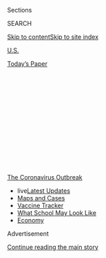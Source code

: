 <div id="app">

<div>

<div>

<div>

<div class="NYTAppHideMasthead css-1q2w90k e1suatyy0">

<div class="section css-ui9rw0 e1suatyy2">

<div class="css-eph4ug er09x8g0">

<div class="css-6n7j50">

</div>

<span class="css-1dv1kvn">Sections</span>

<div class="css-10488qs">

<span class="css-1dv1kvn">SEARCH</span>

</div>

[Skip to content](#site-content)[Skip to site
index](#site-index)

</div>

<div id="masthead-section-label" class="css-1wr3we4 eaxe0e00">

[U.S.](https://www.nytimes.com/section/us)

</div>

<div class="css-10698na e1huz5gh0">

</div>

</div>

<div id="masthead-bar-one" class="section hasLinks css-15hmgas e1csuq9d3">

<div class="css-uqyvli e1csuq9d0">

</div>

<div class="css-1uqjmks e1csuq9d1">

</div>

<div class="css-9e9ivx">

[](https://myaccount.nytimes.com/auth/login?response_type=cookie&client_id=vi)

</div>

<div class="css-1bvtpon e1csuq9d2">

[Today’s
Paper](https://www.nytimes.com/section/todayspaper)

</div>

</div>

</div>

</div>

<div data-aria-hidden="false">

<div id="site-content" data-role="main">

<div>

<div class="css-1aor85t" style="opacity:0.000000001;z-index:-1;visibility:hidden">

<div class="css-1hqnpie">

<div class="css-epjblv">

<span class="css-17xtcya">[U.S.](/section/us)</span><span class="css-x15j1o">|</span><span class="css-fwqvlz">Celebrating
Eid al-Adha Amid a
Pandemic</span>

</div>

<div class="css-k008qs">

<div class="css-1iwv8en">

<span class="css-18z7m18"></span>

<div>

</div>

</div>

<span class="css-1n6z4y">https://nyti.ms/3i21FBH</span>

<div class="css-1705lsu">

<div class="css-4xjgmj">

<div class="css-4skfbu" data-role="toolbar" data-aria-label="Social Media Share buttons, Save button, and Comments Panel with current comment count" data-testid="share-tools">

  - 
  - 
  - 
  - 
    
    <div class="css-6n7j50">
    
    </div>

  - 

</div>

</div>

</div>

</div>

</div>

</div>

<div id="NYT_TOP_BANNER_REGION" class="css-13pd83m">

<div>

<div id="styln-prism-menu-1592847958612" class="section interactive-content interactive-size-medium css-1edisqu">

<div class="css-17ih8de interactive-body">

<div id="scroll-container" class="css-1gj85ro">

[<span class="styln-title-wrap"><span class="css-1pje3qr">The
Coronavirus</span><span class="css-1pje3qr">
Outbreak</span></span>](https://www.nytimes.com/news-event/coronavirus?action=click&pgtype=Article&state=default&region=TOP_BANNER&context=storylines_menu)

  - <span class="css-kqxiym" data-emphasize="true">live</span>[Latest
    Updates](https://www.nytimes.com/2020/08/01/world/coronavirus-covid-19.html?action=click&pgtype=Article&state=default&region=TOP_BANNER&context=storylines_menu)
  - [Maps and
    Cases](https://www.nytimes.com/interactive/2020/us/coronavirus-us-cases.html?action=click&pgtype=Article&state=default&region=TOP_BANNER&context=storylines_menu)
  - [Vaccine
    Tracker](https://www.nytimes.com/interactive/2020/science/coronavirus-vaccine-tracker.html?action=click&pgtype=Article&state=default&region=TOP_BANNER&context=storylines_menu)
  - [What School May Look
    Like](https://www.nytimes.com/interactive/2020/07/29/us/schools-reopening-coronavirus.html?action=click&pgtype=Article&state=default&region=TOP_BANNER&context=storylines_menu)
  - [Economy](https://www.nytimes.com/live/2020/07/31/business/stock-market-today-coronavirus?action=click&pgtype=Article&state=default&region=TOP_BANNER&context=storylines_menu)

</div>

</div>

</div>

</div>

</div>

<div id="top-wrapper" class="css-1sy8kpn">

<div id="top-slug" class="css-l9onyx">

Advertisement

</div>

[Continue reading the main
story](#after-top)

<div class="ad top-wrapper" style="text-align:center;height:100%;display:block;min-height:250px">

<div id="top" class="place-ad" data-position="top" data-size-key="top">

</div>

</div>

<div id="after-top">

</div>

</div>

<div>

<div id="sponsor-wrapper" class="css-1hyfx7x">

<div id="sponsor-slug" class="css-19vbshk">

Supported by

</div>

[Continue reading the main
story](#after-sponsor)

<div id="sponsor" class="ad sponsor-wrapper" style="text-align:center;height:100%;display:block">

</div>

<div id="after-sponsor">

</div>

</div>

<div class="css-186x18t">

Race/Related

</div>

<div class="css-1vkm6nb ehdk2mb0">

# Celebrating Eid al-Adha Amid a Pandemic

</div>

With socially distanced gatherings now the norm, we talked to a few
people about how they planned to celebrate one of Islam’s holiest days.

<div class="css-79elbk" data-testid="photoviewer-wrapper">

<div class="css-z3e15g" data-testid="photoviewer-wrapper-hidden">

</div>

<div class="css-1a48zt4 ehw59r15" data-testid="photoviewer-children">

![<span class="css-16f3y1r e13ogyst0" data-aria-hidden="true">Ahmed
Akbar picks up ice cream from a drive-through at a mosque. Celebrations
of Eid al-Adha were different in this pandemic
year.</span><span class="css-cnj6d5 e1z0qqy90" itemprop="copyrightHolder"><span class="css-1ly73wi e1tej78p0">Credit...</span><span><span>Ali
Lapetina for The New York
Times</span></span></span>](https://static01.nyt.com/images/2020/08/01/us/01racerelated-eid/01racerelated-eid-articleLarge.jpg?quality=75&auto=webp&disable=upscale)

</div>

</div>

<div class="css-18e8msd">

<div class="css-vp77d3 epjyd6m0">

<div class="css-hus3qt ey68jwv0" data-aria-hidden="true">

[![Fahima
Haque](https://static01.nyt.com/images/2020/07/03/reader-center/author-fahima-haque/author-fahima-haque-thumbLarge.png
"Fahima Haque")](https://www.nytimes.com/by/fahima-haque)

</div>

<div class="css-1baulvz">

By [<span class="css-1baulvz last-byline" itemprop="name">Fahima
Haque</span>](https://www.nytimes.com/by/fahima-haque)

</div>

</div>

  - Aug. 1,
    2020

  - 
    
    <div class="css-4xjgmj">
    
    <div class="css-d8bdto" data-role="toolbar" data-aria-label="Social Media Share buttons, Save button, and Comments Panel with current comment count" data-testid="share-tools">
    
      - 
      - 
      - 
      - 
        
        <div class="css-6n7j50">
        
        </div>
    
      - 
    
    </div>
    
    </div>

</div>

</div>

<div class="section meteredContent css-1r7ky0e" name="articleBody" itemprop="articleBody">

<div class="css-1fanzo5 StoryBodyCompanionColumn">

<div class="css-53u6y8">

*\[Race/Related is available as a newsletter.* [*Sign up here to get it
delivered to your
inbox*](https://www.nytimes.com/newsletters/race-related)*.\]*

## Celebrating Eid al-Adha

Most countries observed Eid al-Adha on Friday, and so a belated Eid
Mubarak to all who celebrated one of the holiest days in Islam. It is
meant to remind Muslims of their faithfulness to Allah and each other,
through Zakat, one of the five pillars of the religion that focuses on
charity.

The holiday commemorates the story of the Prophet Ibrahim’s devotion to
Allah and his willingness to sacrifice his son Ismail. Allah ultimately
spared Ismail, and instead sacrificed a ram. You might know the story as
Abraham and Isaac, per the Judeo-Christian tradition. This is why Eid
al-Adha is known as the festival of sacrifice and why families slaughter
an animal — often a goat, sheep or a cow — to give to a family in need.

Eid al-Adha also comes right after Hajj, a sacred pilgrimage to Mecca
that is a mandate for Muslims who are able-bodied and can afford the
five-day trip. Usually 2.5 million Muslims make the journey. But this
year, because of the global pandemic, Saudi Arabia [said it would allow
just 1,000](https://www.nytimes.com/2020/07/30/world/middleeast/pilgrims-hajj-mecca-coronavirus-pandemic.html)
people, and all from within the
kingdom.

<div id="NYT_MAIN_CONTENT_1_REGION" class="css-9tf9ac">

<div>

<div id="styln-covid-updates-world" class="section interactive-content interactive-size-medium css-1ftcdic">

<div class="css-17ih8de interactive-body">

<div id="styln-briefing-block" data-asset-id="QXJ0aWNsZTpueXQ6Ly9hcnRpY2xlLzhiMjRmNTQ0LWVhMmUtNTlmNC1hMDZiLTM0YWI3YTlmN2E4YQ==">

<div class="briefing-block-header-section">

# [Latest Updates: Global Coronavirus Outbreak](https://www.nytimes.com/2020/08/01/world/coronavirus-covid-19.html?action=click&pgtype=Article&state=default&region=MAIN_CONTENT_1&context=storylines_live_updates)

<div class="briefing-block-ts">

Updated 2020-08-02T07:42:09.613Z

</div>

</div>

  - [The U.S. reels as July cases more than double the total of any
    other
    month.](https://www.nytimes.com/2020/08/01/world/coronavirus-covid-19.html?action=click&pgtype=Article&state=default&region=MAIN_CONTENT_1&context=storylines_live_updates#link-34047410)
  - [Top U.S. officials work to break an impasse over the federal
    jobless
    benefit.](https://www.nytimes.com/2020/08/01/world/coronavirus-covid-19.html?action=click&pgtype=Article&state=default&region=MAIN_CONTENT_1&context=storylines_live_updates#link-780ec966)
  - [Its outbreak untamed, Melbourne goes into even greater
    lockdown.](https://www.nytimes.com/2020/08/01/world/coronavirus-covid-19.html?action=click&pgtype=Article&state=default&region=MAIN_CONTENT_1&context=storylines_live_updates#link-2bc8948)

<div class="briefing-block-footer">

<div class="briefing-block-footer-meta">

[See more
updates](https://www.nytimes.com/2020/08/01/world/coronavirus-covid-19.html?action=click&pgtype=Article&state=default&region=MAIN_CONTENT_1&context=storylines_live_updates)

</div>

<div class="briefing-block-briefinglinks">

<span>More live coverage:</span>
[Markets](https://www.nytimes.com/live/2020/07/31/business/stock-market-today-coronavirus?action=click&pgtype=Article&state=default&region=MAIN_CONTENT_1&context=storylines_live_updates)

</div>

</div>

</div>

</div>

</div>

</div>

</div>

I’m celebrating — socially distanced — with my parents and one of my
sisters, who lives in the New York City borough of Queens, not far from
our parents and from where I grew up. My dad went to a socially
distanced prayer service in the morning and my mom and I prayed at home.
My mom usually makes a feast — pulao, biryani, kebabs and much more —
but made much less food this year.

</div>

</div>

<div class="css-1fanzo5 StoryBodyCompanionColumn">

<div class="css-53u6y8">

Our pared down celebration got me thinking: How else are American
Muslims observing Eid al-Adha this year? I talked to a few people across
the country about how they planned to celebrate. Here’s what they say
had to say, edited lightly for length and clarity:

**Ahmed Ali Akbar**, a journalist and host of the podcast “See
Something, Say Something,” has been in quarantine in Michigan with his
wife and his father since March.

> We’re going to pray in our house (the local mosque is open but we are
> choosing not to go), my wife, my dad and I on Zoom. We’ll probably
> take a lot of pictures. Dressing up and looking nice is definitely a
> huge part of Eid; it’s a renewal kind of thing.
> 
> We’re going to go to the drive-through — our mosque is doing barbecue
> — and pick up some food. We’re going to do a socially distanced
> picnic and do a socially distanced photo shoot. The other thing I’m
> going to cook is achar gosht (pickled meat stew) because during Eid
> al-Adha meat is a very central part, in a way.

</div>

</div>

<div class="css-79elbk" data-testid="photoviewer-wrapper">

<div class="css-z3e15g" data-testid="photoviewer-wrapper-hidden">

</div>

<div class="css-1a48zt4 ehw59r15" data-testid="photoviewer-children">

![<span class="css-16f3y1r e13ogyst0" data-aria-hidden="true">Ahmed Ali
Akbar and his wife Salimah Mohamed at their Eid al-Adha picnic in
Michigan.</span><span class="css-cnj6d5 e1z0qqy90" itemprop="copyrightHolder"><span class="css-1ly73wi e1tej78p0">Credit...</span><span>Ali
Lapetina for The New York
Times</span></span>](https://static01.nyt.com/images/2020/08/01/us/01racerelated-03/01racerelated-03-articleLarge.jpg?quality=75&auto=webp&disable=upscale)

</div>

</div>

<div class="css-1fanzo5 StoryBodyCompanionColumn">

<div class="css-53u6y8">

> Ever since my mother passed, Eid has changed its meaning. Our mother
> was responsible for a lot of the excitement and cooking. So now that’s
> fallen on me, actually. I called up my dad and I think we decided on
> achar gosht and I have some mango ice cream that I’ve been making out
> of these mangoes that we imported from Pakistan. It will be a
> restrained menu. I think when you compare to both when my mother was
> alive and when there was no quarantine, the expectations have
> simplified.
> 
> This Eid, I’m asking, can I take the spirit of generosity here and try
> to use whatever I have for good? I’m trying to figure what local
> organizations and people I can support.

**Kima Jones**, the founder of a book publicity agency committed to
literature by Black writers and writers of color, lives in Los Angeles
and will be celebrating with her two brothers who have been in
quarantine with her.

> The Eids are two of my favorite holidays. My father was Muslim, and
> growing up, my mother was Southern Baptist; she’s since converted.
> It’s really just all about the food for me. We lived in New York and
> my father would drive to New Jersey and pick up Halal sausage, bean
> pies, in bulk, because there were eight of us children. My father, my
> brothers, my older male cousins, they always slaughtered lamb, sheep,
> and once or twice, cows.
> 
> My father owned a Halal farm during his lifetime. I grew up with him
> going out and sacrificing and cleaning the designated animal. We paid
> Zakat the way that we needed to, but really it was just three or four
> days of extremely good eating. I won’t be sacrificing an animal this
> year because of Covid-19. Whenever I can’t get meat, either I can’t do
> it myself or if a family member can’t, I try to order from Honest
> Chops, a Halal meat market in Manhattan. You can actually buy an
> animal and donate it to a family and they will do the ritual for you
> and get the meat cleaned, packaged and shipped out.
> 
> This year in the pandemic, I’m going to do our Eid prayers here at the
> house. We’re going to cook five or six courses, which I know sounds
> like a lot, but I come from a big family and so I’m used to very big
> portions. We’re going to have lamb, red snapper, something with
> shrimp, a vegetable, grill some corn, make a fruit
salad.

</div>

</div>

<div class="css-79elbk" data-testid="photoviewer-wrapper">

<div class="css-z3e15g" data-testid="photoviewer-wrapper-hidden">

</div>

<div class="css-1a48zt4 ehw59r15" data-testid="photoviewer-children">

<div class="css-1xdhyk6 erfvjey0">

<span class="css-1ly73wi e1tej78p0">Image</span>

<div class="css-zjzyr8">

<div data-testid="lazyimage-container" style="height:531.6666666666667px">

</div>

</div>

</div>

<span class="css-16f3y1r e13ogyst0" data-aria-hidden="true">Like many
Muslims across America, Ms. Jones planned to celebrate Eid al-Adha at
home. She prepared several dishes for her and her two
brothers.</span><span class="css-cnj6d5 e1z0qqy90" itemprop="copyrightHolder"><span class="css-1ly73wi e1tej78p0">Credit...</span><span>Philip
Cheung for The New York Times</span></span>

</div>

</div>

<div class="css-1fanzo5 StoryBodyCompanionColumn">

<div class="css-53u6y8">

> There are two major ways that I try to look at time, and I measure it
> for my birthday to my birthday, like it’s my own personal calendar
> year, but I also measure progress, Eid to Eid, Ramadan to Ramadan. In
> addition to having material resolutions, to-do lists or goals, I also
> have my spiritual resolutions and I want to make sure that I’m
> checking in with myself each Ramadan, whether that is to learn a new
> Surah, whether that is to finally memorize the 99 names of Allah,
> whatever the thing is.
> 
> Eid al-Adha also specifically makes me think, what is my divine
> assignment? What have I been asked to do? Am I doing it? Am I doing it
> in a way that’s a reflection of what’s the best for me, what’s best
> for the people that I serve? It really makes me sit with myself,
> course correct and be self-aware. The story of Ibrahim is forcing us
> to check in with ourselves, and the quarantine is forcing us to check
> in with ourselves, our friends, our family more often.

**Shahana Hanif**, is running for a seat on the New York City Council to
represent District 39 in Brooklyn. She lives with her parents in the
Kensington neighborhood of Brooklyn.

> Kensington is quite festive because it’s one of the largest
> Bangladeshi-Muslim enclaves in our city. The circumstances of
> celebration during this moment are hard because of not being able to
> be as mobile as I’d want to be. Having been born and raised in the
> diaspora, we’ve built traditions that are rooted in going away or
> traveling about and taking on the outdoors. But I don’t think that
> component will be gone, like one thing that we do always is go to our
> local hookah spot and that’s still on the agenda. They have outdoor
> hookah, and so we’re continuing that.
> 
> Eid is very low key in my household. For my family, it’s making sure
> that family back home (in Bangladesh) have what they need to celebrate
> and making sure that the financial contributions are met in both of my
> parents’ hometowns.

</div>

</div>

<div>

</div>

<div class="css-1fanzo5 StoryBodyCompanionColumn">

<div class="css-53u6y8">

### **Invite your friends.**

Invite someone to subscribe to the
[Race/Related](https://www.nytimes.com/newsletters/race-related?te=1&nl=race-related&emc=edit_rr_20190628)
newsletter. Or email your thoughts and suggestions to
racerelated@nytimes.com.

### **Want more Race/Related?**

[Follow us on Instagram](http://instagram.com/racerelatednyt), where we
continue the conversation about race through visuals.

</div>

</div>

</div>

<div>

</div>

<div>

</div>

<div>

</div>

<div>

<div id="bottom-wrapper" class="css-1ede5it">

<div id="bottom-slug" class="css-l9onyx">

Advertisement

</div>

[Continue reading the main
story](#after-bottom)

<div id="bottom" class="ad bottom-wrapper" style="text-align:center;height:100%;display:block;min-height:90px">

</div>

<div id="after-bottom">

</div>

</div>

</div>

</div>

</div>

## Site Index

<div>

</div>

## Site Information Navigation

  - [© <span>2020</span> <span>The New York Times
    Company</span>](https://help.nytimes.com/hc/en-us/articles/115014792127-Copyright-notice)

<!-- end list -->

  - [NYTCo](https://www.nytco.com/)
  - [Contact
    Us](https://help.nytimes.com/hc/en-us/articles/115015385887-Contact-Us)
  - [Work with us](https://www.nytco.com/careers/)
  - [Advertise](https://nytmediakit.com/)
  - [T Brand Studio](http://www.tbrandstudio.com/)
  - [Your Ad
    Choices](https://www.nytimes.com/privacy/cookie-policy#how-do-i-manage-trackers)
  - [Privacy](https://www.nytimes.com/privacy)
  - [Terms of
    Service](https://help.nytimes.com/hc/en-us/articles/115014893428-Terms-of-service)
  - [Terms of
    Sale](https://help.nytimes.com/hc/en-us/articles/115014893968-Terms-of-sale)
  - [Site
    Map](https://spiderbites.nytimes.com)
  - [Help](https://help.nytimes.com/hc/en-us)
  - [Subscriptions](https://www.nytimes.com/subscription?campaignId=37WXW)

</div>

</div>

</div>

</div>
